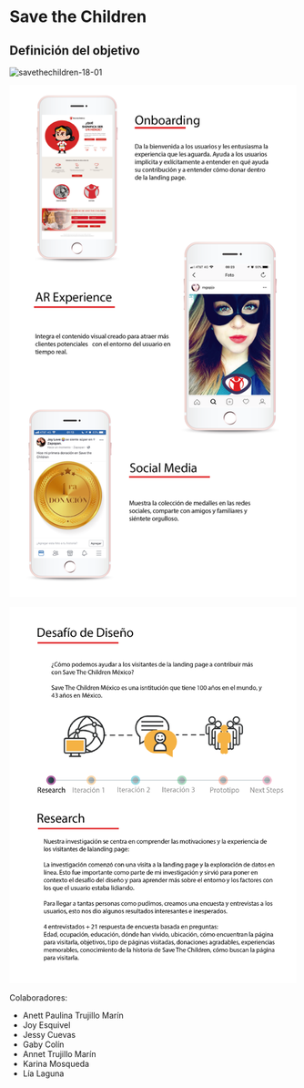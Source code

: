# Save the Children

## Definición del objetivo

![savethechildren-18-01](https://user-images.githubusercontent.com/32941215/38830642-a0486ad6-4182-11e8-8869-9f0b59a260bf.png)

![SaveTheChildren-18-02.png](assets/images/SaveTheChildren-18-02.png)


![SaveTheChildren-18-03.png](assets/images/SaveTheChildren-18-03.png)


Colaboradores:

* Anett Paulina Trujillo Marín
* Joy Esquivel
* Jessy Cuevas
* Gaby Colín
* Annet Trujillo Marín
* Karina Mosqueda
* Lía Laguna
